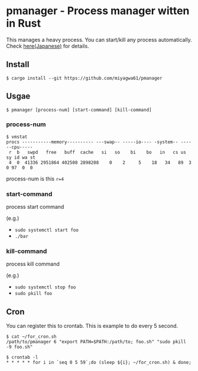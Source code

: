 # pmanager - Process manager witten in Rust

This manages a heavy process. You can start/kill any process automatically. Check [here(Japanese)](https://qiita.com/miyagaw61/items/52270f8ef72d262920af) for details.

## Install

```
$ cargo install --git https://github.com/miyagwa61/pmanager
```

## Usgae

```
$ pmanager [process-num] [start-command] [kill-command]
```

### process-num

```
$ vmstat
procs -----------memory---------- ---swap-- -----io---- -system-- ------cpu-----
 r  b   swpd   free   buff  cache   si   so    bi    bo   in   cs us sy id wa st
 4  0  41336 2951864 402508 2898208    0    2     5    18   34   89  3  0 97  0  0
 ```

process-num is this `r=4`

### start-command

process start command

(e.g.)
- `sudo systemctl start foo`
- `./bar`

### kill-command

process kill command

(e.g.)
- `sudo systemctl stop foo`
- `sudo pkill foo`

## Cron

You can register this to crontab.
This is example to do every 5 second.

```
$ cat ~/for_cron.sh
/path/to/pmanager 6 "export PATH=$PATH:/path/to; foo.sh" "sudo pkill -9 foo.sh"
```

```
$ crontab -l
* * * * * for i in `seq 0 5 59`;do (sleep ${i}; ~/for_cron.sh) & done;
```
